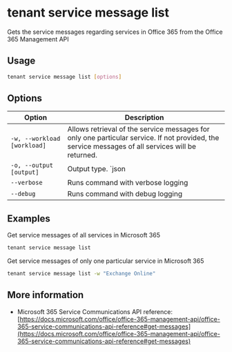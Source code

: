 # tenant service message list

Gets the service messages regarding services in Office 365 from the Office 365 Management API

## Usage

```sh
tenant service message list [options]
```

## Options

Option|Description
------|-----------
`-w, --workload [workload]`|Allows retrieval of the service messages for only one particular service. If not provided, the service messages of all services will be returned.
`-o, --output [output]`|Output type. `json|text`. Default `text`
`--verbose`|Runs command with verbose logging
`--debug`|Runs command with debug logging

## Examples

Get service messages of all services in Microsoft 365

```sh
tenant service message list
```

Get service messages of only one particular service in Microsoft 365

```sh
tenant service message list -w "Exchange Online"
```

## More information

- Microsoft 365 Service Communications API reference: [https://docs.microsoft.com/office/office-365-management-api/office-365-service-communications-api-reference#get-messages](https://docs.microsoft.com/office/office-365-management-api/office-365-service-communications-api-reference#get-messages)